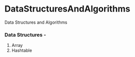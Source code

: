 # DataStructuresAndAlgorithms
Data Structures and Algorithms

### Data Structures - 
  1. Array
  2. Hashtable
